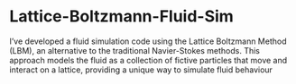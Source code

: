 # Lattice-Boltzmann-Fluid-Sim
I’ve developed a fluid simulation code using the Lattice Boltzmann Method (LBM), an alternative to the traditional Navier-Stokes methods. This approach models the fluid as a collection of fictive particles that move and interact on a lattice, providing a unique way to simulate fluid behaviour
